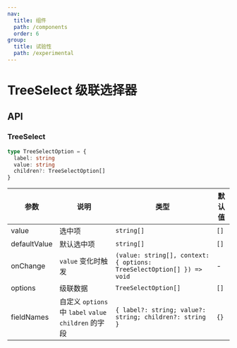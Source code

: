 ```yaml
---
nav:
  title: 组件
  path: /components
  order: 6
group:
  title: 试验性
  path: /experimental
---
```


# TreeSelect 级联选择器

<code src="./demos/demo1.tsx"></code>

## API

### TreeSelect

```typescript | pure
type TreeSelectOption = {
  label: string
  value: string
  children?: TreeSelectOption[]
}
```

| 参数         | 说明                                                  | 类型                                                                  | 默认值 |
| ------------ | ----------------------------------------------------- | --------------------------------------------------------------------- | ------ |
| value        | 选中项                                                | `string[]`                                                            | `[]`   |
| defaultValue | 默认选中项                                            | `string[]`                                                            | `[]`   |
| onChange     | `value` 变化时触发                                    | `(value: string[], context: { options: TreeSelectOption[] }) => void` | -      |
| options      | 级联数据                                              | `TreeSelectOption[]`                                                  | `[]`   |
| fieldNames   | 自定义 `options` 中 `label` `value` `children` 的字段 | `{ label?: string; value?: string; children?: string }`               | `{}`   |
